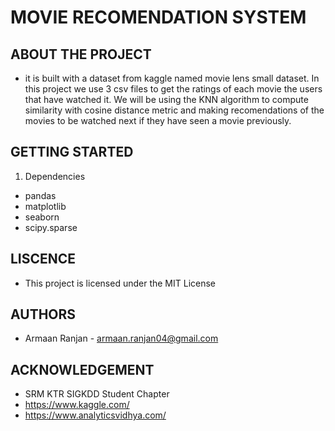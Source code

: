 # MOVIE RECOMENDATION SYSTEM
## ABOUT THE PROJECT
* it is built with a dataset from kaggle named movie lens small dataset. In this project we use 3 csv files to get the ratings of each movie the users that have watched it. We will be using the KNN algorithm to compute similarity with cosine distance metric and making recomendations of the movies to be watched next if they have seen a movie previously.
## GETTING STARTED
1. Dependencies
* pandas
* matplotlib
* seaborn
* scipy.sparse
## LISCENCE
* This project is licensed under the MIT License
## AUTHORS
* Armaan Ranjan - armaan.ranjan04@gmail.com
## ACKNOWLEDGEMENT
* SRM KTR SIGKDD Student Chapter
* https://www.kaggle.com/
* https://www.analyticsvidhya.com/

